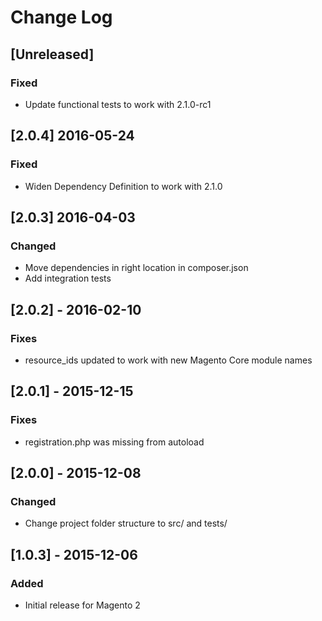 # Change Log

## [Unreleased]
### Fixed
- Update functional tests to work with 2.1.0-rc1

## [2.0.4] 2016-05-24
### Fixed
- Widen Dependency Definition to work with 2.1.0

## [2.0.3] 2016-04-03
### Changed
- Move dependencies in right location in composer.json
- Add integration tests

## [2.0.2] - 2016-02-10
### Fixes
- resource_ids updated to work with new Magento Core module names

## [2.0.1] - 2015-12-15
### Fixes
- registration.php was missing from autoload

## [2.0.0] - 2015-12-08
### Changed
- Change project folder structure to src/ and tests/

## [1.0.3] - 2015-12-06
### Added
- Initial release for Magento 2
